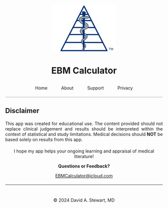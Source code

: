 <div style="text-align: center;">
  <img src="/assets/images/EBM Calculator Logo Any 3x.png" alt="EBM Calculator Logo" width="200">
  <h1>EBM Calculator</h1>
</div>

<div style="text-align: center; margin-top: 20px; border-bottom: 2px solid #ccc; padding-bottom: 10px;">
  <a href="/" style="padding: 10px 20px; text-decoration: none; display: inline-block;">Home</a>
  <a href="/about" style="padding: 10px 20px; text-decoration: none; display: inline-block;">About</a>
  <a href="/support" style="padding: 10px 20px; text-decoration: none; display: inline-block;">Support</a>
  <a href="/privacy-policy" style="padding: 10px 20px; text-decoration: none; display: inline-block;">Privacy</a>
</div>

## Disclaimer
<!-- Wrap the bulk of Markdown content in a container with width 600px and centered -->
<div style="max-width: 600px; margin: 20px auto; text-align: justify;" markdown="1">
  
  This app was created for educational use. The content provided should not replace clinical judgement and results should be interpreted within the context of statistical and study limitations. Medical decisions should **NOT** be based solely on results from this app.

</div>
<div style="max-width: 600px; margin: 20px auto; text-align: center;" markdown="1">
  I hope my app helps your ongoing learning and appraisal of medical literature!

  **Questions or Feedback?**
  
  [EBMCalculator@icloud.com](mailto:EBMCalculator@icloud.com)
  
</div>

---

<div style="text-align: center; margin-top: 40px;">
  &copy; 2024 David A. Stewart, MD
</div>
